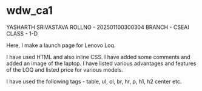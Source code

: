 # wdw_ca1
YASHARTH SRIVASTAVA
ROLLNO - 202501100300304
BRANCH - CSEAI
CLASS - 1-D

Here, I make a launch page for Lenovo Loq.

I have used HTML and also inline CSS.
I have added some comments and added an image of the laptop.
I have listed various advantages and features of the LOQ and listed price for various models.

I have used the following tags - table, ul, ol, br, hr, p, h1, h2 center etc.
